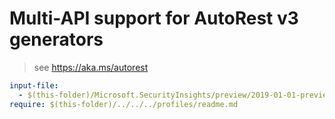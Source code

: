 # Multi-API support for AutoRest v3 generators

> see https://aka.ms/autorest

``` yaml $(enable-multi-api)
input-file:
  - $(this-folder)/Microsoft.SecurityInsights/preview/2019-01-01-preview/SecurityInsights.json
require: $(this-folder)/../../../profiles/readme.md
```
